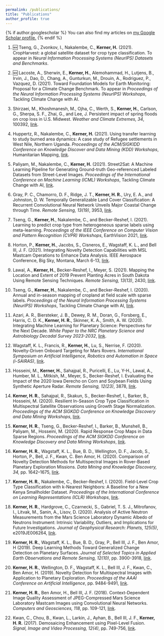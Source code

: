 ```yaml
---
permalink: /publications/
title: "Publications"
author_profile: true
---
```


{% if author.googlescholar %}
  You can also find my articles on <u><a href="{{author.googlescholar}}">my Google Scholar profile</a>.</u>
{% endif %}

1. 🆕 Tseng, G., Zvonkov, I., Nakalembe, C., **Kerner, H.** (2021). CropHarvest: a global satellite dataset for crop type classification. To appear in *Neural Information Processing Systems (NeurIPS) Datasets and Benchmarks*.

2. 🆕 Lacoste, A., Sherwin, E., **Kerner, H.**, Alemohammad, H., Lutjens, B., Irvin, J., Dao, D., Chang, A., Gunturkun, M., Drouin, A., Rodriguez, P., Vazquez, D. (2021). Toward Foundation Models for Earth Monitoring: Proposal for a Climate Change Benchmark. To appear in *Proceedings of the Neural Information Processing Systems (NeurIPS) Workshops*, Tackling Climate Change with AI.

3. Shirzaei, M., Khoshmanesh, M., Ojha, C., Werth, S., **Kerner, H.**, Carlson, G., Sherpa, S. F., Zhai, G., and Lee, J. Persistent impact of spring floods on crop loss in U.S. Midwest. *Weather and Climate Extremes, 34*, 100392, [link](https://doi.org/10.1016/j.wace.2021.100392).

4. Huppertz, R., Nakalembe, C., **Kerner, H.** (2021). Using transfer learning to study burned area dynamics: A case study of Refugee settlements in West Nile, Northern Uganda. *Proceedings of the ACM/SIGKIDD Conference on Knowledge Discover and Data Mining (KDD) Workshops*, Humanitarian Mapping, [link](https://arxiv.org/abs/2107.14372).

5. Paliyam, M., Nakalembe, C., **Kerner, H.** (2021). Street2Sat: A Machine Learning Pipeline for Generating Ground-truth Geo-referenced Labeled Datasets from Street-Level Images. *Proceedings of the International Conference on Machine Learning (ICML) Workshops*, Tackling Climate Change with AI, [link](https://www.climatechange.ai/papers/icml2021/74.html).

6. Gray, P. C., Chamorro, D. F., Ridge, J. T., **Kerner, H. R.**, Ury, E. A., and Johnston, D. W. Temporally Generalizable Land Cover Classification: A Recurrent Convolutional Neural Network Unveils Major Coastal Change through Time. *Remote Sensing, 13(19)*, 3953, [link](https://doi.org/10.3390/rs13193953).

7. Tseng, G., **Kerner, H.**, Nakalembe, C., and Becker-Reshef, I. (2021). Learning to predict crop type from heterogeneous sparse labels using meta-learning. P*roceedings of the IEEE Conference on Computer Vision and Pattern Recognition (CVPR) Workshops*, EarthVision 2021, [link](https://openaccess.thecvf.com/content/CVPR2021W/EarthVision/papers/Tseng_Learning_To_Predict_Crop_Type_From_Heterogeneous_Sparse_Labels_Using_CVPRW_2021_paper.pdf).

8. Horton, P., **Kerner, H.**, Jacobs, S., Cisneros, E., Wagstaff, K. L., and Bell III, J. F. (2021). Integrating Novelty Detection Capabilities with MSL Mastcam Operations to Enhance Data Analysis. IEEE Aerospace Conference, Big Sky, Montana, March 6-13, [link](https://arxiv.org/abs/2103.12815).

9. Lawal, A., **Kerner, H.**, Becker-Reshef, I., Meyer, S. (2021). Mapping the Location and Extent of 2019 Prevent Planting Acres in South Dakota Using Remote Sensing Techniques. *Remote Sensing, 13(13)*, 2430, [link](https://www.mdpi.com/2072-4292/13/13/2430).

10. Tseng, G., **Kerner, H.**, Nakalembe, C., and Becker-Reshef, I. (2020). Annual and in-season mapping of cropland at field scale with sparse labels. *Proceedings of the Neural Information Processing Systems (NeurIPS) Workshops*, Tackling Climate Change with AI, [link](https://www.climatechange.ai/papers/neurips2020/29/paper.pdf).

11. Azari, A. R., Biersteker, J. B., Dewey, R. M., Doran, G., Forsberg, E., Harris, C. D. K., **Kerner, H. R.**, Skinner, K. A., Smith, A. W. (2020). Integrating Machine Learning for Planetary Science: Perspectives for the Next Decade. *White Paper to the NRC Planetary Science and Astrobiology Decadal Survey 2023-2032*, [link](https://arxiv.org/pdf/2007.15129.pdf).

12. Wagstaff, K. L., Francis, R., **Kerner, H.**, Lu, S., Nerrise, F. (2020). Novelty-Driven Onboard Targeting for Mars Rovers. *International Symposium on Artificial Intelligence, Robotics and Automation in Space (i-SAIRAS)*, [link](https://www.hou.usra.edu/meetings/isairas2020fullpapers/pdf/5056.pdf).

13. Hosseini, M., **Kerner, H.**, Sahajpal, R., Puricelli, E., Lu, Y-H., Lawal, A., Humber, M. L., Mitkish, M., Meyer, S., Becker-Reshef, I. Evaluating the Impact of the 2020 Iowa Derecho on Corn and Soybean Fields Using Synthetic Aperture Radar. *Remote Sensing, 12(23)*, 3878, [link](https://www.mdpi.com/2072-4292/12/23/3878).

14. **Kerner, H. R.**, Sahajpal, R., Skakun, S., Becker-Reshef, I., Barker, B., Hosseini, M. (2020). Resilient In-Season Crop Type Classification in Multispectral Satellite Observations using Growth Stage Normalization. *Proceedings of the ACM SIGKDD Conference on Knowledge Discovery and Data Mining Workshops*, [link](https://arxiv.org/abs/2009.10189).

15. **Kerner, H. R.**, Tseng, G., Becker-Reshef, I., Barker, B., Munshell, B., Paliyam, M., Hosseini, M. (2020). Rapid Response Crop Maps in Data Sparse Regions. *Proceedings of the ACM SIGKDD Conference on Knowledge Discovery and Data Mining Workshops*, [link](https://arxiv.org/abs/2006.16866).

16. **Kerner, H. R.**, Wagstaff, K. L., Bue, B. D., Wellington, D. F., Jacob, S., Horton, P., Bell, J. F., Kwan, C. Ben Amor, H. (2020). Comparison of Novelty Detection Methods for Multispectral Images in Rover-Based Planetary Exploration Missions. *Data Mining and Knowledge Discovery, 34,* pp. 1642–1675, [link](https://doi.org/10.1007/s10618-020-00697-6).

17. **Kerner, H. R.**, Nakalembe, C., Becker-Reshef, I. (2020). Field-Level Crop Type Classification with k-Nearest Neighbors: A Baseline for a New Kenya Smallholder Dataset. *Proceedings of the International Conference on Learning Representations (ICLR) Workshops*, [link](https://arxiv.org/abs/2004.03023).

18. **Kerner, H. R.**, Hardgrove, C., Czarnecki, S., Gabriel, T. S. J., Mitrofanov, I., Litvak, M., Sanin, A., Lisov, D. (2020). Analysis of Active Neutron Measurements from the Mars Science Laboratory Dynamic Albedo of Neutrons Instrument: Intrinsic Variability, Outliers, and Implications for Future Investigations. *Journal of Geophysical Research: Planets, 125(5)*, e2019JE006264, [link](https://doi.org/10.1029/2019JE006264).

19. **Kerner, H. R.**, Wagstaff, K. L., Bue, B. D., Gray, P., Bell III, J. F., Ben Amor, H (2019). Deep Learning Methods Toward Generalized Change Detection on Planetary Surfaces. *Journal of Selected Topics in Applied Earth Observations and Remote Sensing, 12(10)*, pp. 3900-3918, [link](https://doi.org/10.1109/JSTARS.2019.2936771).

20. **Kerner, H. R.**, Wellington, D. F., Wagstaff, K. L., Bell III, J. F., Kwan, C., Ben Amor, H. (2019). Novelty Detection for Multispectral Images with Application to Planetary Exploration. *Proceedings of the AAAI Conference on Artificial Intelligence*, pp. 9484-9491, [link](https://doi.org/10.1609/aaai.v33i01.33019484).

21. **Kerner, H. R.**, Ben Amor, H., Bell III, J. F. (2018). Context-Dependent Image Quality Assessment of JPEG-Compressed Mars Science Laboratory Mastcam Images using Convolutional Neural Networks. *Computers and Geosciences, 118*, pp. 109-121, [link](https://doi.org/10.1016/j.cageo.2018.06.001).

22. Kwan, C., Chou, B., Kwan, L., Larkin, J., Ayhan, B., Bell III, J. F., **Kerner, H. R.** (2017). Demosaicing Enhancement using Pixel-Level Fusion. *Signal, Image and Video Processing, 12(4)*, pp. 749-756, [link](https://doi.org/10.1007/s11760-017-1216-2).



<!-- ---
layout: archive
title: "Publications"
permalink: /publications/
author_profile: true
---

{% if author.googlescholar %}
  You can also find my articles on <u><a href="{{author.googlescholar}}">my Google Scholar profile</a>.</u>
{% endif %}

{% include base_path %}

{% for post in site.publications reversed %}
  {% include archive-single.html %}
{% endfor %}
 -->